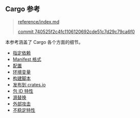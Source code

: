 ## Cargo 参考

> [reference/index.md][index]
>
> [commit 740525f2c4fc1106120692cde51c7d29c79ca6f0][commit]

[index]: https://github.com/rust-lang/cargo/blob/master/src/doc/src/reference/index.md
[commit]: https://github.com/rust-lang/cargo/commit/740525f2c4fc1106120692cde51c7d29c79ca6f0

本参考涵盖了 Cargo 各个方面的细节。

* [指定依赖](reference/specifying-dependencies.html)
* [Manifest 格式](reference/manifest.html)
* [配置](reference/config.html)
* [环境变量](reference/environment-variables.html)
* [构建脚本](reference/build-scripts.html)
* [发布到 crates.io](reference/publishing.html)
* [包 ID 特性](reference/pkgid-spec.html)
* [源替换](reference/source-replacement.html)
* [外部攻击](reference/external-tools.html)
* [不稳定特性](reference/unstable.html)
